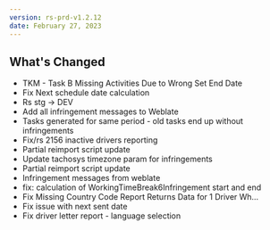 ```yaml
---
version: rs-prd-v1.2.12
date: February 27, 2023
---
```


## What's Changed
* TKM - Task B Missing Activities Due to Wrong Set End Date
* Fix Next schedule date calculation
* Rs stg -> DEV
* Add all infringement messages to Weblate
* Tasks generated for same period - old tasks end up without infringements
* Fix/rs 2156 inactive drivers reporting
* Partial reimport script update
* Update tachosys timezone param for infringements
* Partial reimport script update
* Infringement messages from weblate
* fix: calculation of WorkingTimeBreak6Infringement start and end
* Fix Missing Country Code Report Returns Data for 1 Driver Wh…
* Fix issue with next sent date
* Fix driver letter report - language selection